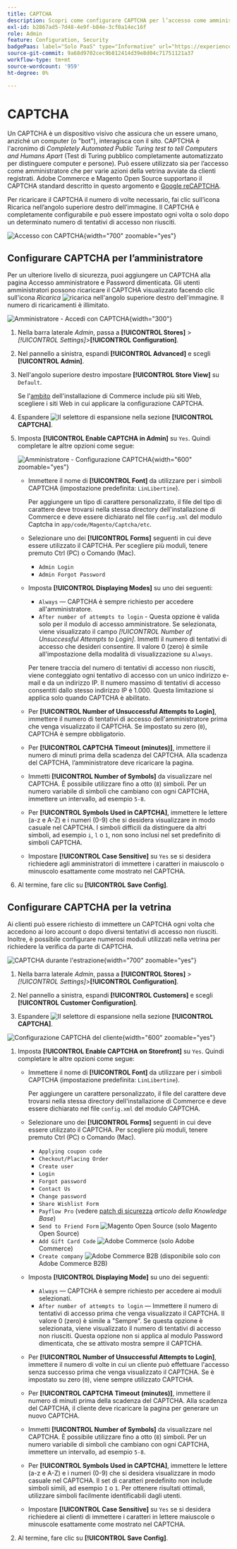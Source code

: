 ```yaml
---
title: CAPTCHA
description: Scopri come configurare CAPTCHA per l’accesso come amministratore e varie azioni in vetrina avviate da clienti registrati.
exl-id: b2867ad5-7d48-4e9f-b84e-3cf0a14ec16f
role: Admin
feature: Configuration, Security
badgePaas: label="Solo PaaS" type="Informative" url="https://experienceleague.adobe.com/it/docs/commerce/user-guides/product-solutions" tooltip="Applicabile solo ai progetti Adobe Commerce on Cloud (infrastruttura PaaS gestita da Adobe) e ai progetti on-premise."
source-git-commit: 9a68d9702cec9b812414d39e8d04c71751121a37
workflow-type: tm+mt
source-wordcount: '959'
ht-degree: 0%

---
```


# CAPTCHA

Un CAPTCHA è un dispositivo visivo che assicura che un essere umano, anziché un computer (o &quot;bot&quot;), interagisca con il sito. CAPTCHA è l&#39;acronimo di _Completely Automated Public Turing test to tell Computers and Humans Apart_ (Test di Turing pubblico completamente automatizzato per distinguere computer e persone). Può essere utilizzato sia per l’accesso come amministratore che per varie azioni della vetrina avviate da clienti registrati. Adobe Commerce e Magento Open Source supportano il CAPTCHA standard descritto in questo argomento e [Google reCAPTCHA](security-google-recaptcha.md).

Per ricaricare il CAPTCHA il numero di volte necessario, fai clic sull’icona Ricarica nell’angolo superiore destro dell’immagine. Il CAPTCHA è completamente configurabile e può essere impostato ogni volta o solo dopo un determinato numero di tentativi di accesso non riusciti.

![Accesso con CAPTCHA](./assets/customer-account-login-captcha.png){width="700" zoomable="yes"}

## Configurare CAPTCHA per l’amministratore

Per un ulteriore livello di sicurezza, puoi aggiungere un CAPTCHA alla pagina Accesso amministratore e Password dimenticata. Gli utenti amministratori possono ricaricare il CAPTCHA visualizzato facendo clic sull&#39;icona _Ricarica_ ![ricarica](./assets/CAPTCHA-icon-reload.png) nell&#39;angolo superiore destro dell&#39;immagine. Il numero di ricaricamenti è illimitato.

![Amministratore - Accedi con CAPTCHA](./assets/security-captcha-admin.png){width="300"}

1. Nella barra laterale _Admin_, passa a **[!UICONTROL Stores]** > _[!UICONTROL Settings]_>**[!UICONTROL Configuration]**.

1. Nel pannello a sinistra, espandi **[!UICONTROL Advanced]** e scegli **[!UICONTROL Admin]**.

1. Nell&#39;angolo superiore destro impostare **[!UICONTROL Store View]** su `Default`.

   Se l&#39;[ambito](../getting-started/websites-stores-views.md#scope-settings) dell&#39;installazione di Commerce include più siti Web, scegliere i siti Web in cui applicare la configurazione CAPTCHA.

1. Espandere ![Il selettore di espansione](../assets/icon-display-expand.png) nella sezione **[!UICONTROL CAPTCHA]**.

1. Imposta **[!UICONTROL Enable CAPTCHA in Admin]** su `Yes`. Quindi completare le altre opzioni come segue:

   ![Amministratore - Configurazione CAPTCHA](../configuration-reference/advanced/assets/admin-captcha.png){width="600" zoomable="yes"}

   - Immettere il nome di **[!UICONTROL Font]** da utilizzare per i simboli CAPTCHA (impostazione predefinita: `LinLibertine`).

     Per aggiungere un tipo di carattere personalizzato, il file del tipo di carattere deve trovarsi nella stessa directory dell&#39;installazione di Commerce e deve essere dichiarato nel file `config.xml` del modulo Captcha in `app/code/Magento/Captcha/etc`.

   - Selezionare uno dei **[!UICONTROL Forms]** seguenti in cui deve essere utilizzato il CAPTCHA. Per scegliere più moduli, tenere premuto Ctrl (PC) o Comando (Mac).

      - `Admin Login`
      - `Admin Forgot Password`

   - Imposta **[!UICONTROL Displaying Modes]** su uno dei seguenti:

      - `Always` — CAPTCHA è sempre richiesto per accedere all&#39;amministratore.
      - `After number of attempts to login` - Questa opzione è valida solo per il modulo di accesso amministratore. Se selezionata, viene visualizzato il campo _[!UICONTROL Number of Unsuccessful Attempts to Login]_. Immetti il numero di tentativi di accesso che desideri consentire. Il valore 0 (zero) è simile all&#39;impostazione della modalità di visualizzazione su `Always`.

     Per tenere traccia del numero di tentativi di accesso non riusciti, viene conteggiato ogni tentativo di accesso con un unico indirizzo e-mail e da un indirizzo IP. Il numero massimo di tentativi di accesso consentiti dallo stesso indirizzo IP è 1.000. Questa limitazione si applica solo quando CAPTCHA è abilitato.

   - Per **[!UICONTROL Number of Unsuccessful Attempts to Login]**, immettere il numero di tentativi di accesso dell&#39;amministratore prima che venga visualizzato il CAPTCHA. Se impostato su zero (`0`), CAPTCHA è sempre obbligatorio.

   - Per **[!UICONTROL CAPTCHA Timeout (minutes)]**, immettere il numero di minuti prima della scadenza del CAPTCHA. Alla scadenza del CAPTCHA, l’amministratore deve ricaricare la pagina.

   - Immetti **[!UICONTROL Number of Symbols]** da visualizzare nel CAPTCHA. È possibile utilizzare fino a otto (`8`) simboli. Per un numero variabile di simboli che cambiano con ogni CAPTCHA, immettere un intervallo, ad esempio `5-8`.

   - Per **[!UICONTROL Symbols Used in CAPTCHA]**, immettere le lettere (a-z e A-Z) e i numeri (0-9) che si desidera visualizzare in modo casuale nel CAPTCHA. I simboli difficili da distinguere da altri simboli, ad esempio `i`, `l` o `1`, non sono inclusi nel set predefinito di simboli CAPTCHA.

   - Impostare **[!UICONTROL Case Sensitive]** su `Yes` se si desidera richiedere agli amministratori di immettere i caratteri in maiuscolo o minuscolo esattamente come mostrato nel CAPTCHA.

1. Al termine, fare clic su **[!UICONTROL Save Config]**.

## Configurare CAPTCHA per la vetrina

Ai clienti può essere richiesto di immettere un CAPTCHA ogni volta che accedono ai loro account o dopo diversi tentativi di accesso non riusciti. Inoltre, è possibile configurare numerosi moduli utilizzati nella vetrina per richiedere la verifica da parte di CAPTCHA.

![CAPTCHA durante l&#39;estrazione](./assets/storefront-checkout-payment-captcha.png){width="700" zoomable="yes"}

1. Nella barra laterale _Admin_, passa a **[!UICONTROL Stores]** > _[!UICONTROL Settings]_>**[!UICONTROL Configuration]**.

1. Nel pannello a sinistra, espandi **[!UICONTROL Customers]** e scegli **[!UICONTROL Customer Configuration]**.

1. Espandere ![Il selettore di espansione](../assets/icon-display-expand.png) nella sezione **[!UICONTROL CAPTCHA]**.

![Configurazione CAPTCHA del cliente](../configuration-reference/customers/assets/customer-configuration-captcha.png){width="600" zoomable="yes"}

1. Imposta **[!UICONTROL Enable CAPTCHA on Storefront]** su `Yes`. Quindi completare le altre opzioni come segue:

   - Immettere il nome di **[!UICONTROL Font]** da utilizzare per i simboli CAPTCHA (impostazione predefinita: `LinLibertine`).

     Per aggiungere un carattere personalizzato, il file del carattere deve trovarsi nella stessa directory dell&#39;installazione di Commerce e deve essere dichiarato nel file `config.xml` del modulo CAPTCHA.

   - Selezionare uno dei **[!UICONTROL Forms]** seguenti in cui deve essere utilizzato il CAPTCHA. Per scegliere più moduli, tenere premuto Ctrl (PC) o Comando (Mac).

      - `Applying coupon code`
      - `Checkout/Placing Order`
      - `Create user`
      - `Login`
      - `Forgot password`
      - `Contact Us`
      - `Change password`
      - `Share Wishlist Form`
      - `Payflow Pro` (vedere [patch di sicurezza](https://experienceleague.adobe.com/docs/commerce-knowledge-base/kb/troubleshooting/payments/paypal-payflow-pro-active-carding-activity.html?lang=it) _articolo della Knowledge Base_)
      - `Send to Friend Form` ![Magento Open Source](../assets/open-source.svg) (solo Magento Open Source)
      - `Add Gift Card Code` ![Adobe Commerce](../assets/adobe-logo.svg) (solo Adobe Commerce)
      - `Create company` ![Adobe Commerce B2B](../assets/b2b.svg) (disponibile solo con Adobe Commerce B2B)

   - Imposta **[!UICONTROL Displaying Mode]** su uno dei seguenti:

      - `Always` — CAPTCHA è sempre richiesto per accedere ai moduli selezionati.
      - `After number of attempts to login` — Immettere il numero di tentativi di accesso prima che venga visualizzato il CAPTCHA. Il valore 0 (zero) è simile a &quot;Sempre&quot;. Se questa opzione è selezionata, viene visualizzato il numero di tentativi di accesso non riusciti. Questa opzione non si applica al modulo Password dimenticata, che se attivato mostra sempre il CAPTCHA.

   - Per **[!UICONTROL Number of Unsuccessful Attempts to Login]**, immettere il numero di volte in cui un cliente può effettuare l&#39;accesso senza successo prima che venga visualizzato il CAPTCHA. Se è impostato su zero (`0`), viene sempre utilizzato CAPTCHA.

   - Per **[!UICONTROL CAPTCHA Timeout (minutes)]**, immettere il numero di minuti prima della scadenza del CAPTCHA. Alla scadenza del CAPTCHA, il cliente deve ricaricare la pagina per generare un nuovo CAPTCHA.

   - Immetti **[!UICONTROL Number of Symbols]** da visualizzare nel CAPTCHA. È possibile utilizzare fino a otto (`8`) simboli. Per un numero variabile di simboli che cambiano con ogni CAPTCHA, immettere un intervallo, ad esempio `5-8`.

   - Per **[!UICONTROL Symbols Used in CAPTCHA]**, immettere le lettere (a-z e A-Z) e i numeri (0-9) che si desidera visualizzare in modo casuale nel CAPTCHA. Il set di caratteri predefinito non include simboli simili, ad esempio `I` o `1`. Per ottenere risultati ottimali, utilizzare simboli facilmente identificabili dagli utenti.

   - Impostare **[!UICONTROL Case Sensitive]** su `Yes` se si desidera richiedere ai clienti di immettere i caratteri in lettere maiuscole o minuscole esattamente come mostrato nel CAPTCHA.

1. Al termine, fare clic su **[!UICONTROL Save Config]**.
